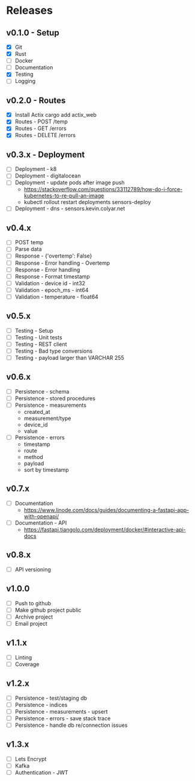 # Releases

## v0.1.0 - Setup
- [X] Git
- [X] Rust
- [ ] Docker
- [ ] Documentation
- [X] Testing
- [ ] Logging

## v0.2.0 - Routes
- [X] Install Actix
    cargo add actix_web
- [X] Routes - POST /temp
- [X] Routes - GET /errors
- [X] Routes - DELETE /errors

## v0.3.x - Deployment
- [ ] Deployment - k8
- [ ] Deployment - digitalocean
- [ ] Deployment - update pods after image push
  + https://stackoverflow.com/questions/33112789/how-do-i-force-kubernetes-to-re-pull-an-image
  + kubectl rollout restart deployments sensors-deploy
- [ ] Deployment - dns - sensors.kevin.colyar.net

## v0.4.x
- [ ] POST temp
- [ ] Parse data
- [ ] Response - {'overtemp': False}
- [ ] Response - Error handling - Overtemp
- [ ] Response - Error handling
- [ ] Response - Format timestamp
- [ ] Validation - device id - int32
- [ ] Validation - epoch_ms - int64
- [ ] Validation - temperature - float64

## v0.5.x
- [ ] Testing - Setup
- [ ] Testing - Unit tests
- [ ] Testing - REST client
- [ ] Testing - Bad type conversions
- [ ] Testing - payload larger than VARCHAR 255

## v0.6.x
- [ ] Persistence - schema
- [ ] Persistence - stored procedures
- [ ] Persistence - measurements
    + created_at
    + measurement/type
    + device_id 
    + value 
- [ ] Persistence - errors
    + timestamp
    + route
    + method
    + payload
    + sort by timestamp

## v0.7.x
- [ ] Documentation
  + https://www.linode.com/docs/guides/documenting-a-fastapi-app-with-openapi/
- [ ] Documentation - API
  + https://fastapi.tiangolo.com/deployment/docker/#interactive-api-docs

## v0.8.x
- [ ] API versioning

## v1.0.0
- [ ] Push to github
- [ ] Make github project public
- [ ] Archive project
- [ ] Email project

## v1.1.x
- [ ] Linting
- [ ] Coverage

## v1.2.x
- [ ] Persistence - test/staging db
- [ ] Persistence - indices
- [ ] Persistence - measurements - upsert
- [ ] Persistence - errors - save stack trace
- [ ] Persistence - handle db re/connection issues

## v1.3.x
- [ ] Lets Encrypt
- [ ] Kafka
- [ ] Authentication - JWT

